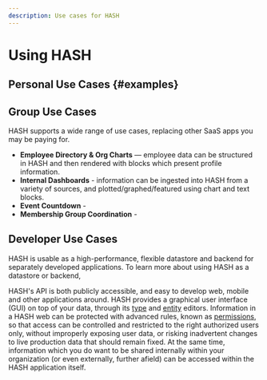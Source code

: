 ```yaml
---
description: Use cases for HASH
---
```


# Using HASH

## Personal Use Cases {#examples}

## Group Use Cases

HASH supports a wide range of use cases, replacing other SaaS apps you may be paying for.

- **Employee Directory & Org Charts** — employee data can be structured in HASH and then rendered with blocks which present profile information.
- **Internal Dashboards** - information can be ingested into HASH from a variety of sources, and plotted/graphed/featured using chart and text blocks.
- **Event Countdown** - 
- **Membership Group Coordination** - 

## Developer Use Cases

HASH is usable as a high-performance, flexible datastore and backend for separately developed applications. To learn more about using HASH as a datastore or backend, 

HASH's API is both publicly accessible, and easy to develop web, mobile and other applications around. HASH provides a graphical user interface (GUI) on top of your data, through its [type](https://hash.ai/guide/types) and [entity](https://hash.ai/guide/entities) editors. Information in a HASH web can be protected with advanced rules, known as [permissions](https://hash.ai/guide/webs/permissions), so that access can be controlled and restricted to the right authorized users only, without improperly exposing user data, or risking inadvertent changes to live production data that should remain fixed. At the same time, information which you do want to be shared internally within your organization (or even externally, further afield) can be accessed within the HASH application itself.
